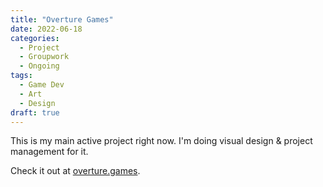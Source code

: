```yaml
---
title: "Overture Games"
date: 2022-06-18
categories: 
  - Project
  - Groupwork
  - Ongoing
tags:
  - Game Dev
  - Art
  - Design
draft: true
---
```

This is my main active project right now. I'm doing visual design & project management for it. 

Check it out at [overture.games](overture.games).